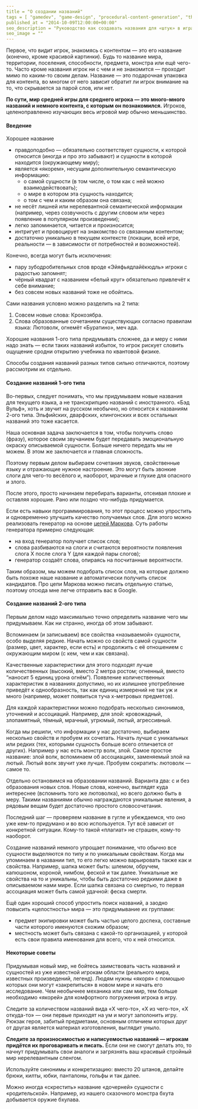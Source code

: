 ```yaml
---
title = "О создании названий"
tags = [ "gamedev", "game-design", "procedural-content-generation", "theory", "interesting", "world-design"]
published_at = "2014-10-09T12:00:00+00:00"
seo_description = "Руководство как создавать названия для «штук» в играх."
seo_image = ""
---
```


Первое, что видит игрок, знакомясь с контентом — это его название (конечно, кроме красивой картинки). Будь то название мира, территории, поселения, способности, предмета, монстра или ещё чего-то. Часто кроме названия игрок ни с чем и не знакомится — проходит мимо по каким-то своим делам. Название — это подарочная упаковка для контента, во многом от него зависит обратит ли игрок внимание на то, что скрывается за парой слов, или нет.

**По сути, мир средней игры для среднего игрока — это много-много названий и немного контента, с которым он познакомился.** Игроков, целеноправленно изучающих весь игровой мир обычно меньшинство.

<!-- more -->

#### Введение

Хорошее название

- правдоподобно — обязательно соответствует сущности, к которой относится (иногда и про это забывают) и сущности в которой находится (окружающему миру);
- является «якорем», несущим дополнительную семантическую информацию:
    - о самой сущности (в том числе, о том как с ней можно взаимодействовать);
    - о мире в котором эта сущность находится;
    - о том с чем и каким образом она связана;
- не несёт лишней или нерелевантной семантической информации (например, через созвучность с другим словом или через появление в популярном произведении);
- легко запоминается, читается и произносится;
- интригует и провоцирует на знакомство со связанным контентом;
- достаточно уникально в текущем контексте (локации, всей игре, реальности — в зависимости от потребностей и возможностей).

Конечно, всегда могут быть исключения:

- пару зубодробительных слов вроде «Эйяфьядлайёкюдль» игроки с радостью запомнят;
- чёрный квадрат с названием «белый круг» обязательно привлечёт к себе внимание;
- без совсем новых названий тоже не обойтись.

Сами названия условно можно разделить на 2 типа:

1. Совсем новые слова: Крокозябра.
2. Слова образованные сочетанием существующих согласно правилам языка: Лютоволк, огнемёт «Буратино», меч ада.

Хорошие названия 1-ого типа придумывать сложнее, да и меру с ними надо знать — если таких названий избыток, то игрок рискует словить ощущение сродни открытию учебника по квантовой физике.

Способы создания названий разных типов сильно отличаются, поэтому рассмотрим их отдельно.

#### Создание названий 1-ого типа

Во-первых, следует понимать, что мы придумываем новые названия для текущего языка, а не транскрипцию названий с иностранного. «Бэд Вульф», хоть и звучит на русском необычно, но относится к названиям 2-ого типа. Эльфийских, дварфских, клингонских и всех остальных названий это тоже касается.

Наша основная задача заключается в том, чтобы получить слово (фразу), которое своим звучанием будет передавать эмоциональную окраску описываемой сущности. Больше ничего передать мы не можем. В этом же заключается и главная сложность.

Поэтому первым делом выбираем сочетания звуков, свойственные языку и отражающие нужное настроение. Это могут быть звонкие слоги для чего-то весёлого и, наоборот, мрачные и глухие для опасного и злого.

После этого, просто начинаем перебирать варианты, отсеивая плохие и оставляя хорошие. Рано или поздно что-нибудь придумается.

Если есть навыки программирования, то этот процесс можно упростить и одновременно улучшить качество получаемых слов. Для этого можно реализовать генератор на основе [цепей Маркова](https://ru.wikipedia.org/wiki/%D0%A6%D0%B5%D0%BF%D1%8C_%D0%9C%D0%B0%D1%80%D0%BA%D0%BE%D0%B2%D0%B0). Суть работы генератора примерно следующая:

- на вход генератор получает список слов;
- слова разбиваются на слоги и считаются вероятности появления слога X после слога Y (для каждой пары слогов);
- генератор создаёт слова, опираясь на посчитанные вероятности.

Таким образом, мы можем подобрать список слов, на которые должно быть похоже наше название и автоматически получить список кандидатов. Про цепи Маркова можно писать отдельную статью, поэтому отсюда мне легче отправить вас в Google.

#### Создание названий 2-ого типа

Первым делом надо максимально точно определить название чего мы придумываем. Как ни странно, иногда об этом забывают.

Вспоминаем (и записываем) все свойства «называемой» сущности, особо выделяя редкие. Начать можно со свойств самой сущности (размер, цвет, характер, если есть) и продолжить с её отношением с окружающим миром (с кем, чем и как связана).

Качественные характеристики для этого подходят лучше количественных (высокий, вместо 2 метра ростом; огненный, вместо “наносит 5 единиц урона огнём”). Появление количественных характеристик в названиях допустимо, но их излишнее употребление приведёт к однообразность, так как единиц измерений не так уж и много (например, может появиться туча х-метровых предметов).

Для каждой характеристики можно подобрать несколько синонимов, уточнений и ассоциаций. Например, для злой: кровожадный, злопамятный, тёмный, мрачный, угрюмый, лютый, агрессивный.

Когда мы решили, что информации у нас достаточно, выбираем несколько свойств и пробуем их сочетать. Начать лучше с уникальных или редких (тех, которыми сущность больше всего отличается от других). Например у нас есть монстр волк, злой. Самое простое название: злой волк, вспоминаем об ассоциациях, заменяемый злой на лютый. Лютый волк звучит уже лучше. Пробуем сократить: лютоволк — самое то.

Отдельно остановимся на образовании названий. Варианта два: с и без образования новых слов. Новые слова, конечно, выглядят куда интереснее (вспомнить того же лютоволка), но всего должно быть в меру. Такими названиями обычно награждаются уникальные явления, а рядовым вещам будет достаточно простого словосочетания.

Последний шаг — проверяем название в гугле и убеждаемся, что оно уже кем-то придумано и во всю используется. Тут всё зависит от конкретной ситуации. Кому-то такой «плагиат» не страшен, кому-то наоборот.

Создание названий немного упрощает понимание, что обычно все сущности выделяются по типу и по уникальным свойствам. Когда мы упоминаем в названии тип, то его легко можно варьировать также как и свойства. Например, шапка может быть: шлемом, обручем, капюшоном, короной, нимбом, феской и так далее. Уникальные же свойства на то и уникальны, чтобы быть достаточно редкими даже в описываемом нами мире. Если шапка связана со смертью, то первая ассоциация может быть самой удачной: феска смерти.

Ещё один хороший способ упростить поиск названий, а заодно повысить «целостность» мира — это придумывание их группами:

- предмет экипировки может быть частью целого доспеха, составные части которого именуются схожим образом;
- местность может быть связана с какой-то организацией, у которой есть свои правила именования для всего, что к ней относится.

#### Некоторые советы

Придумывая новый мир, не бойтесь заимствовать часть названий и сущностей из уже известной игрокам области (реального мира, известных произведений, легенд). Людям нужны «якоря» с помощью которых они могут «закрепиться» в новом мире и начать его исследование. Чем необычнее механика или сам мир, тем больше необходимо «якорей» для комфортного погружения игрока в игру.

Следите за количеством названий вида «Х чего-то», «Х из чего-то», «Х откуда-то» — они первые приходят на ум и могут заполонить игру. Рюкзак героя, забитый предметами, основным отличием которых друг от другая является материал изготовления, выглядит уныло.

**Следите за произносимостью и написуемостью названий — игрокам придётся их проговаривать и писать.** Если они не смогут делать это, то начнут придумывать свои аналоги и загрязнять ваш красивый стройный мир нерелевантным сленгом.

Используйте синонимы и конкретизацию: вместо 20 штанов, делайте брюки, килты, юбки, панталоны, гольфы и так далее.

Можно иногда «скрестить» название «дочерней» сущности с «родительской». Например, из нашего сказочного монстра бхута добывается оружие бхулава.
